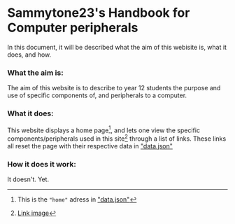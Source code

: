 # Sammytone23's Handbook for Computer peripherals
In this document, it will be described what the aim of this webisite is, what it does, and how.

### What the aim is:
The aim of this website is to describe to year 12 students the purpose and use of specific components of, and peripherals to a computer.

### What it does:
This website displays a home page[^1], and lets one view the specific components/peripherals used in this site[^2] through a list of links.
These links all reset the page with their respective data in ["data.json"]("data.json")

### How it does it work:
It doesn't. Yet.

[^1]:This is the `"home"` adress in ["data.json"]("data.json")
[^2]:[Link image]("")